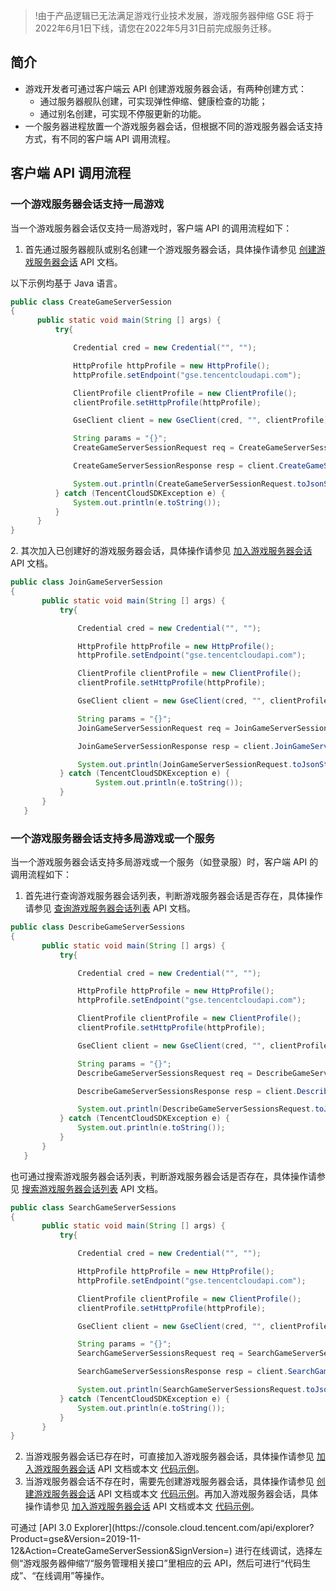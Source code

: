>!由于产品逻辑已无法满足游戏行业技术发展，游戏服务器伸缩 GSE 将于2022年6月1日下线，请您在2022年5月31日前完成服务迁移。


## 简介
- 游戏开发者可通过客户端云 API 创建游戏服务器会话，有两种创建方式：
  - 通过服务器舰队创建，可实现弹性伸缩、健康检查的功能；
  - 通过别名创建，可实现不停服更新的功能。
- 一个服务器进程放置一个游戏服务器会话，但根据不同的游戏服务器会话支持方式，有不同的客户端 API 调用流程。

## 客户端 API 调用流程
### 一个游戏服务器会话支持一局游戏
当一个游戏服务器会话仅支持一局游戏时，客户端 API 的调用流程如下：
[](id:CreateGameServerSession)
1. 首先通过服务器舰队或别名创建一个游戏服务器会话，具体操作请参见 [创建游戏服务器会话](https://cloud.tencent.com/document/product/1165/42067) API 文档。
<dx-alert infotype="explain" title="">
以下示例均基于 Java 语言。
</dx-alert>

  ```Java
  public class CreateGameServerSession
{
        public static void main(String [] args) {
            try{

                Credential cred = new Credential("", "");

                HttpProfile httpProfile = new HttpProfile();
                httpProfile.setEndpoint("gse.tencentcloudapi.com");

                ClientProfile clientProfile = new ClientProfile();
                clientProfile.setHttpProfile(httpProfile);

                GseClient client = new GseClient(cred, "", clientProfile);

                String params = "{}";
                CreateGameServerSessionRequest req = CreateGameServerSessionRequest.fromJsonString(params, CreateGameServerSessionRequest.class);

                CreateGameServerSessionResponse resp = client.CreateGameServerSession(req);
 
                System.out.println(CreateGameServerSessionRequest.toJsonString(resp));
            } catch (TencentCloudSDKException e) {
                System.out.println(e.toString());
            }
        }
}
```

<span id="JoinGameServerSession"></span>
2. 其次加入已创建好的游戏服务器会话，具体操作请参见 [加入游戏服务器会话](https://cloud.tencent.com/document/product/1165/42061) API 文档。

 ```Java
public class JoinGameServerSession
{
        public static void main(String [] args) {
            try{

                Credential cred = new Credential("", "");

                HttpProfile httpProfile = new HttpProfile();
                httpProfile.setEndpoint("gse.tencentcloudapi.com");

                ClientProfile clientProfile = new ClientProfile();
                clientProfile.setHttpProfile(httpProfile);

                GseClient client = new GseClient(cred, "", clientProfile);

                String params = "{}";
                JoinGameServerSessionRequest req = JoinGameServerSessionRequest.fromJsonString(params, JoinGameServerSessionRequest.class);

                JoinGameServerSessionResponse resp = client.JoinGameServerSession(req);

                System.out.println(JoinGameServerSessionRequest.toJsonString(resp));
            } catch (TencentCloudSDKException e) {
                    System.out.println(e.toString());
            }
        }
    }
```

### 一个游戏服务器会话支持多局游戏或一个服务
当一个游戏服务器会话支持多局游戏或一个服务（如登录服）时，客户端 API 的调用流程如下：
1. 首先进行查询游戏服务器会话列表，判断游戏服务器会话是否存在，具体操作请参见 [查询游戏服务器会话列表](https://cloud.tencent.com/document/product/1165/42064) API 文档。

 ```Java
public class DescribeGameServerSessions
{
        public static void main(String [] args) {
            try{

                Credential cred = new Credential("", "");

                HttpProfile httpProfile = new HttpProfile();
                httpProfile.setEndpoint("gse.tencentcloudapi.com");

                ClientProfile clientProfile = new ClientProfile();
                clientProfile.setHttpProfile(httpProfile);

                GseClient client = new GseClient(cred, "", clientProfile);

                String params = "{}"; 
                DescribeGameServerSessionsRequest req = DescribeGameServerSessionsRequest.fromJsonString(params, DescribeGameServerSessionsRequest.class);

                DescribeGameServerSessionsResponse resp = client.DescribeGameServerSessions(req);

                System.out.println(DescribeGameServerSessionsRequest.toJsonString(resp));
            } catch (TencentCloudSDKException e) {
                System.out.println(e.toString());
            }
        }
    }
```

  也可通过搜索游戏服务器会话列表，判断游戏服务器会话是否存在，具体操作请参见 [搜索游戏服务器会话列表](https://cloud.tencent.com/document/product/1165/43708) API 文档。

 ```Java
public class SearchGameServerSessions
{
        public static void main(String [] args) {
            try{

                Credential cred = new Credential("", "");

                HttpProfile httpProfile = new HttpProfile();
                httpProfile.setEndpoint("gse.tencentcloudapi.com");

                ClientProfile clientProfile = new ClientProfile();
                clientProfile.setHttpProfile(httpProfile);

                GseClient client = new GseClient(cred, "", clientProfile);

                String params = "{}";
                SearchGameServerSessionsRequest req = SearchGameServerSessionsRequest.fromJsonString(params, SearchGameServerSessionsRequest.class);

                SearchGameServerSessionsResponse resp = client.SearchGameServerSessions(req);

                System.out.println(SearchGameServerSessionsRequest.toJsonString(resp));
            } catch (TencentCloudSDKException e) {
                System.out.println(e.toString());
            }
        }
}
```

2. 当游戏服务器会话已存在时，可直接加入游戏服务器会话，具体操作请参见 [加入游戏服务器会话](https://cloud.tencent.com/document/product/1165/42061) API 文档或本文 [代码示例](#JoinGameServerSession)。
3. 当游戏服务器会话不存在时，需要先创建游戏服务器会话，具体操作请参见 [创建游戏服务器会话](https://cloud.tencent.com/document/product/1165/42067) API 文档或本文 [代码示例](#CreateGameServerSession)。再加入游戏服务器会话，具体操作请参见 [加入游戏服务器会话](https://cloud.tencent.com/document/product/1165/42061) API 文档或本文 [代码示例](#JoinGameServerSession)。
<dx-alert infotype="explain" title="">
可通过 [API 3.0 Explorer](https://console.cloud.tencent.com/api/explorer?Product=gse&Version=2019-11-12&Action=CreateGameServerSession&SignVersion=) 进行在线调试，选择左侧“游戏服务器伸缩”/“服务管理相关接口”里相应的云 API，然后可进行“代码生成”、“在线调用”等操作。
</dx-alert>


